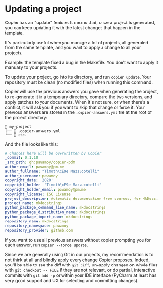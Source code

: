 # Updating a project

Copier has an "update" feature.
It means that, once a project is generated,
you can keep updating it with the latest changes
that happen in the template.

It's particularly useful when you manage a lot of projects,
all generated from the same template, and you want to
apply a change to all your projects.

Example: the template fixed a bug in the Makefile.
You don't want to apply it manually to your projects.

To update your project, go into its directory,
and run `copier update`. Your repository must be clean
(no modified files) when running this command.

Copier will use the previous answers you gave when
generating the project, to re-generate it in a temporary
directory, compare the two versions, and apply patches
to your documents. When it's not sure, or when there's
a conflict, it will ask you if you want to skip that
change or force it. Your previous answers are stored
in the `.copier-answers.yml` file at the root
of the project directory:

```
📁 my-project
├── 📄 .copier-answers.yml
└── 📄 etc.
```

And the file looks like this:

```yaml
# Changes here will be overwritten by Copier
_commit: 0.1.10
_src_path: gh:pawamoy/copier-pdm
author_email: pawamoy@pm.me
author_fullname: "Timoth\xE9e Mazzucotelli"
author_username: pawamoy
copyright_date: '2020'
copyright_holder: "Timoth\xE9e Mazzucotelli"
copyright_holder_email: pawamoy@pm.me
copyright_license: ISC License
project_description: Automatic documentation from sources, for MkDocs.
project_name: mkdocstrings
python_package_command_line_name: mkdocstrings
python_package_distribution_name: mkdocstrings
python_package_import_name: mkdocstrings
repository_name: mkdocstrings
repository_namespace: pawamoy
repository_provider: github.com
```

If you want to use all previous answers
without copier prompting you for each answer,
run `copier --force update`.

Since we are generally using Git in our projects,
my recommendation is to not think at all
and blindly apply every change Copier proposes.
Indeed, you'll be able to see the diff with `git diff`,
un-apply changes on whole files with `git checkout -- FILE`
if they are not relevant,
or do partial, interactive commits with `git add -p`
or within your IDE interface
(PyCharm at least has very good support and UX
for selecting and committing changes).

